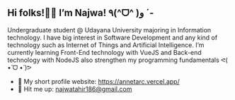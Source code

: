 ## Hi folks!👋🏻 I’m Najwa! ٩(^ᗜ^ )و ´-

Undergraduate student @ Udayana University majoring in Information technology. I have big interest in Software Development and any kind of technology such as Internet of Things and Artificial Intelligence. I’m currently learning Front-End technology with VueJS and Back-end technology with NodeJS also strengthen my programming fundamentals ᕙ(  •̀ ᗜ •́  )ᕗ

- 📇 My short profile website: https://annetarc.vercel.app/
- 📨 Hit me up: najwatahir186@gmail.com
